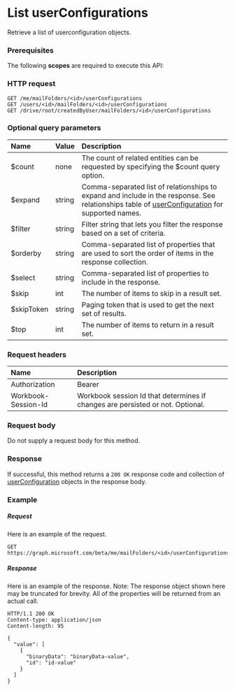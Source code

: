 # List userConfigurations

Retrieve a list of userconfiguration objects.
### Prerequisites
The following **scopes** are required to execute this API: 
### HTTP request
<!-- { "blockType": "ignored" } -->
```http
GET /me/mailFolders/<id>/userConfigurations
GET /users/<id>/mailFolders/<id>/userConfigurations
GET /drive/root/createdByUser/mailFolders/<id>/userConfigurations
```
### Optional query parameters
|Name|Value|Description|
|:---------------|:--------|:-------|
|$count|none|The count of related entities can be requested by specifying the $count query option.|
|$expand|string|Comma-separated list of relationships to expand and include in the response. See relationships table of [userConfiguration](../resources/userconfiguration.md) for supported names. |
|$filter|string|Filter string that lets you filter the response based on a set of criteria.|
|$orderby|string|Comma-separated list of properties that are used to sort the order of items in the response collection.|
|$select|string|Comma-separated list of properties to include in the response.|
|$skip|int|The number of items to skip in a result set.|
|$skipToken|string|Paging token that is used to get the next set of results.|
|$top|int|The number of items to return in a result set.|

### Request headers
| Name      |Description|
|:----------|:----------|
| Authorization  | Bearer <code>|
| Workbook-Session-Id  | Workbook session Id that determines if changes are persisted or not. Optional.|

### Request body
Do not supply a request body for this method.
### Response
If successful, this method returns a `200 OK` response code and collection of [userConfiguration](../resources/userconfiguration.md) objects in the response body.
### Example
##### Request
Here is an example of the request.
<!-- {
  "blockType": "request",
  "name": "get_userconfigurations"
}-->
```http
GET https://graph.microsoft.com/beta/me/mailFolders/<id>/userConfigurations
```
##### Response
Here is an example of the response. Note: The response object shown here may be truncated for brevity. All of the properties will be returned from an actual call.
<!-- {
  "blockType": "response",
  "truncated": true,
  "@odata.type": "microsoft.graph.userconfiguration",
  "isCollection": true
} -->
```http
HTTP/1.1 200 OK
Content-type: application/json
Content-length: 95

{
  "value": [
    {
      "binaryData": "binaryData-value",
      "id": "id-value"
    }
  ]
}
```

<!-- uuid: 8fcb5dbc-d5aa-4681-8e31-b001d5168d79
2015-10-25 14:57:30 UTC -->
<!-- {
  "type": "#page.annotation",
  "description": "List userConfigurations",
  "keywords": "",
  "section": "documentation",
  "tocPath": ""
}-->